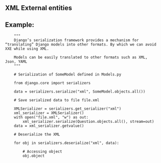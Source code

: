 XML External entities
-------

## Example:

	    """
		Django’s serialization framework provides a mechanism for “translating” Django models into other formats. By which we can avoid XXE while using XML. 
		
		Models can be easily translated to other formats such as XML, Json, YAML
		"""

		# Serialization of SomeModel defined in Models.py

		from django.core import serializers 

		data = serializers.serialize("xml", SomeModel.objects.all())

		# Save serialized data to file file.xml	

		XMLSerializer = serializers.get_serializer("xml")
		xml_serializer = XMLSerializer()
		with open("file.xml", "w") as out:
			xml_serializer.serialize(Question.objects.all(), stream=out)
		data = xml_serializer.getvalue()

		# Deserialize the XML

		for obj in serializers.deserialize("xml", data):
	    	
	    	# Accessing object
	    	obj.object


	    





	
